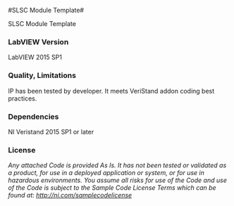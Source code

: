 #SLSC Module Template#

SLSC Module Template

### LabVIEW Version ###

LabVIEW 2015 SP1

### Quality, Limitations ###

IP has been tested by developer. It meets VeriStand addon coding best practices.

### Dependencies ###

NI Veristand 2015 SP1 or later

### License ###

*Any attached Code is provided As Is. It has not been tested or validated as a product, for use in a deployed application or system, or for use in hazardous environments. You assume all risks for use of the Code and use of the Code is subject to the Sample Code License Terms which can be found at: http://ni.com/samplecodelicense*